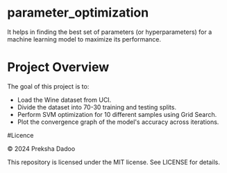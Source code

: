# parameter_optimization

 It helps in finding the best set of parameters (or hyperparameters) for a machine learning model to maximize its performance. 

# Project Overview

The goal of this project is to:
- Load the Wine dataset from UCI.
- Divide the dataset into 70-30 training and testing splits.
- Perform SVM optimization for 10 different samples using Grid Search.
- Plot the convergence graph of the model's accuracy across iterations.

#Licence

©️ 2024 Preksha Dadoo

This repository is licensed under the MIT license. See LICENSE for details.
